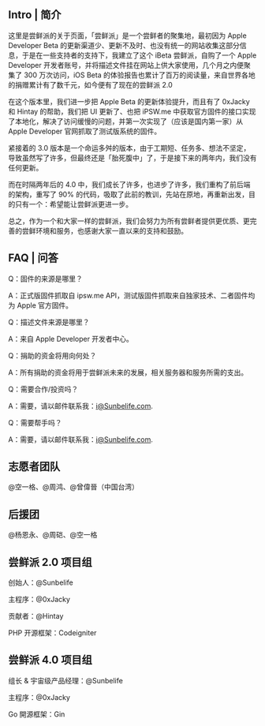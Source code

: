 ## Intro | 简介

这里是尝鲜派的关于页面，「尝鲜派」是一个尝鲜者的聚集地，最初因为 Apple Developer Beta 的更新渠道少、更新不及时、也没有统一的网站收集这部分信息，于是在一些支持者的支持下，我建立了这个 iBeta 尝鲜派，自购了一个 Apple Developer 开发者账号，并将描述文件挂在网站上供大家使用，几个月之内便聚集了 300 万次访问，iOS Beta 的体验报告也累计了百万的阅读量，来自世界各地的捐赠累计有了数千元，如今便有了现在的尝鲜派 2.0

在这个版本里，我们进一步把 Apple Beta 的更新体验提升，而且有了 0xJacky 和 Hintay 的帮助，我们把 UI 更新了、也把 iPSW.me 中获取官方固件的接口实现了本地化，解决了访问缓慢的问题，并第一次实现了（应该是国内第一家）从 Apple Developer 官网抓取了测试版系统的固件。

紧接着的 3.0 版本是一个命运多舛的版本，由于工期短、任务多、想法不坚定，导致虽然写了许多，但最终还是「胎死腹中」了，于是接下来的两年内，我们没有任何更新。

而在时隔两年后的 4.0 中，我们成长了许多，也进步了许多，我们重构了前后端的架构，重写了 90% 的代码，吸取了此前的教训，先站在原地，再重新出发，目的只有一个：希望能让尝鲜派更进一步。

总之，作为一个和大家一样的尝鲜派，我们会努力为所有尝鲜者提供更优质、更完善的尝鲜环境和服务，也感谢大家一直以来的支持和鼓励。

## FAQ | 问答

Q：固件的来源是哪里？

A：正式版固件抓取自 ipsw.me API，测试版固件抓取来自独家技术、二者固件均为 Apple 官方固件。

Q：描述文件来源是哪里？

A：来自 Apple Developer 开发者中心。

Q：捐助的资金将用向何处？

A：所有捐助的资金将用于尝鲜派未来的发展，相关服务器和服务所需的支出。

Q：需要合作/投资吗？

A：需要，请以邮件联系我：i@Sunbelife.com.

Q：需要帮手吗？

A：需要，请以邮件联系我：i@Sunbelife.com.

## 志愿者团队

@空一格、@周鸿、@曾偉晉（中国台湾）

## 后援团

@杨恩永、@周硙、@空一格

## 尝鲜派 2.0 项目组

创始人：@Sunbelife

主程序：@0xJacky

贡献者：@Hintay

PHP 开源框架：Codeigniter

## 尝鲜派 4.0 项目组

组长 & 宇宙级产品经理：@Sunbelife

主程序：@0xJacky

Go 開源框架：Gin

